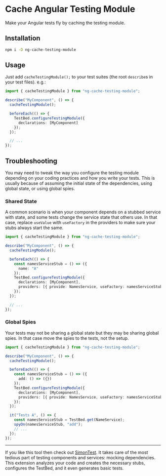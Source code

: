 # Cache Angular Testing Module

Make your Angular tests fly by caching the testing module.

## Installation

```sh
npm i -D ng-cache-testing-module
```

## Usage

Just add `cacheTestingModule();` to your test suites (the root `describe`s in your test files). e.g.:

```ts
import { cacheTestingModule } from "ng-cache-testing-module";

describe("MyComponent", () => {
  cacheTestingModule();

  beforeEach(() => {
    TestBed.configureTestingModule({
      declarations: [MyComponent]
    });
  });

  // ...
});
```

## Troubleshooting

You may need to tweak the way you configure the testing module depending on your coding practices and how you write your tests. This is usually because of assuming the initial state of the dependencies, using global state, or using global spies.

### Shared State

A common scenario is when your component depends on a stubbed service with state, and some tests change the service state that others use. In that case, replace `useValue` with `useFactory` in the providers to make sure your stubs always start the same.

```ts
import { cacheTestingModule } from "ng-cache-testing-module";

describe("MyComponent", () => {
  cacheTestingModule();

  beforeEach(() => {
    const namesServiceStub = () => ({
      name: "A"
    });
    TestBed.configureTestingModule({
      declarations: [MyComponent],
      providers: [{ provide: NamesService, useFactory: namesServiceStub }]
    });
  });

  // ...
});
```

### Global Spies

Your tests may not be sharing a global state but they may be sharing global spies. In that case move the spies to the tests, not the setup.

```ts
import { cacheTestingModule } from "ng-cache-testing-module";

describe("MyComponent", () => {
  cacheTestingModule();

  beforeEach(() => {
    const namesServiceStub = () => ({
      add: () => ({})
    });
    TestBed.configureTestingModule({
      declarations: [MyComponent],
      providers: [{ provide: NamesService, useFactory: namesServiceStub }]
    });
  });

  it("Tests A", () => {
    const namesServiceStub = TestBed.get(NameService);
    spyOn(namesServiceStub, "add");
    // ...
  });
});
```

---

If you like this tool then check out [SimonTest](https://marketplace.visualstudio.com/items?itemName=SimonTest.simontest). It takes care of the most tedious part of testing components and services: mocking dependencies. This extension analyzes your code and creates the necessary stubs, configures the TestBed, and it even generates basic tests.
